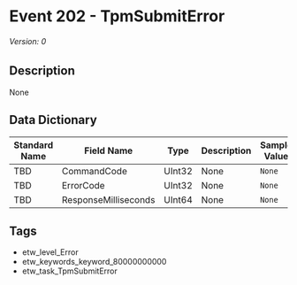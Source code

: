# Event 202 - TpmSubmitError
###### Version: 0

## Description
None

## Data Dictionary
|Standard Name|Field Name|Type|Description|Sample Value|
|---|---|---|---|---|
|TBD|CommandCode|UInt32|None|`None`|
|TBD|ErrorCode|UInt32|None|`None`|
|TBD|ResponseMilliseconds|UInt64|None|`None`|

## Tags
* etw_level_Error
* etw_keywords_keyword_80000000000
* etw_task_TpmSubmitError